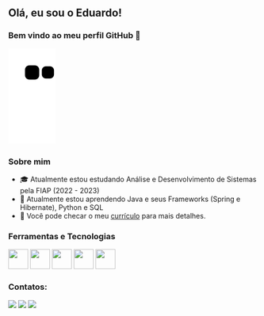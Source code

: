 ## Olá, eu sou o Eduardo! 
### Bem vindo ao meu perfil GitHub 👋

![Snake animation](https://github.com/eakirahm/eakirahm/blob/output/github-contribution-grid-snake.svg)

### Sobre mim

- :mortar_board: Atualmente estou estudando Análise e Desenvolvimento de Sistemas pela FIAP (2022 - 2023)
- 🌱 Atualmente estou aprendendo Java e seus Frameworks (Spring e Hibernate), Python e SQL
- :page_facing_up: Você pode checar o meu [currículo](https://drive.google.com/file/d/1sj6iY-ngLy6HxKnkaILIZui6h92OHXUl/view?usp=sharing) para mais detalhes.

### Ferramentas e Tecnologias

<img src="https://cdn.jsdelivr.net/gh/devicons/devicon/icons/java/java-original.svg" width="40" height="40" /> <img src="https://cdn.jsdelivr.net/gh/devicons/devicon/icons/spring/spring-original.svg" width="40" height="40" /> <img src="https://cdn.jsdelivr.net/gh/devicons/devicon/icons/mysql/mysql-original.svg" width="40" height="40" /> <img src="https://cdn.jsdelivr.net/gh/devicons/devicon/icons/git/git-original.svg" width="40" height="40" /> <img src="https://cdn.jsdelivr.net/gh/devicons/devicon/icons/github/github-original.svg" width="40" height="40" />

### Contatos:

<div>
<a href="https://www.linkedin.com/in/eduardo-akira-hissayasu-menezes-17087118b/" target="_blank"><img src="https://img.shields.io/badge/-LinkedIn-%230077B5?style=for-the-badge&logo=linkedin&logoColor=white" target="_blank"></a>
<a href = "mailto:contato@eakirahm"><img src="https://img.shields.io/badge/Gmail-D14836?style=for-the-badge&logo=gmail&logoColor=white" target="_blank"></a> 
<a href="https://instagram.com/eakirahm" target="_blank"><img src="https://img.shields.io/badge/-Instagram-%23E4405F?style=for-the-badge&logo=instagram&logoColor=white" target="_blank"></a>
</div>

<!--
**eakirahm/eakirahm** is a ✨ _special_ ✨ repository because its `README.md` (this file) appears on your GitHub profile.

Here are some ideas to get you started:

- 🔭 I’m currently working on ...
- 🌱 I’m currently learning ...
- 👯 I’m looking to collaborate on ...
- 🤔 I’m looking for help with ...
- 💬 Ask me about ...
- 📫 How to reach me: ...
- 😄 Pronouns: ...
- ⚡ Fun fact: ...
-->
